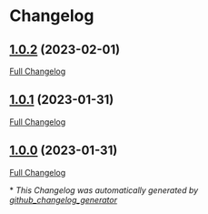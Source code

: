 # Changelog

## [1.0.2](https://github.com/enabel/user-bundle/tree/1.0.2) (2023-02-01)

[Full Changelog](https://github.com/enabel/user-bundle/compare/1.0.1...1.0.2)

## [1.0.1](https://github.com/enabel/user-bundle/tree/1.0.1) (2023-01-31)

[Full Changelog](https://github.com/enabel/user-bundle/compare/1.0.0...1.0.1)

## [1.0.0](https://github.com/enabel/user-bundle/tree/1.0.0) (2023-01-31)

[Full Changelog](https://github.com/enabel/user-bundle/compare/66ea80887a101c14054710df76afac8ca548d8de...1.0.0)



\* *This Changelog was automatically generated by [github_changelog_generator](https://github.com/github-changelog-generator/github-changelog-generator)*
